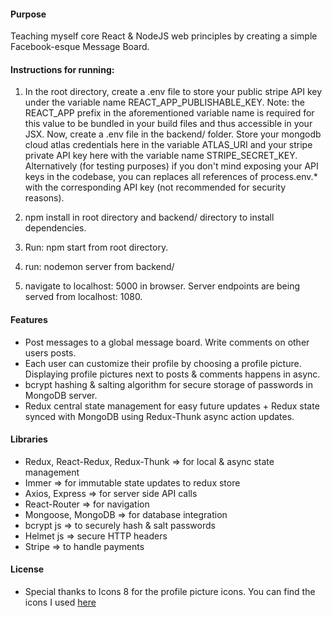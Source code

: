 #### Purpose
Teaching myself core React & NodeJS web principles by creating a simple Facebook-esque Message Board.

#### Instructions for running:

1) In the root directory, create a .env file to store your public stripe API key under the variable name REACT_APP_PUBLISHABLE_KEY. Note: the REACT_APP prefix in the aforementioned variable name is required for this value to be bundled in your build files and thus accessible in your JSX. Now, create a .env file in the backend/ folder. Store your mongodb cloud atlas credentials here in the variable ATLAS_URI and your stripe private API key here with the variable name STRIPE_SECRET_KEY. Alternatively (for testing purposes) if you don't mind exposing your API keys in the codebase, you can replaces all references of process.env.* with the corresponding API key (not recommended for security reasons).

2) npm install in root directory and backend/ directory to install dependencies. 

3) Run: npm start from root directory. 

4) run: nodemon server from backend/ 

5) navigate to localhost: 5000 in browser. Server endpoints are being served from localhost: 1080. 

#### Features 
* Post messages to a global message board. Write comments on other users posts.
* Each user can customize their profile by choosing a profile picture. Displaying profile pictures next to posts & comments happens in async.
* bcrypt hashing & salting algorithm for secure storage of passwords in MongoDB server.
* Redux central state management for easy future updates + Redux state synced with MongoDB using Redux-Thunk async action updates.


#### Libraries 
* Redux, React-Redux, Redux-Thunk => for local & async state management
* Immer => for immutable state updates to redux store
* Axios, Express => for server side API calls
* React-Router => for navigation
* Mongoose, MongoDB => for database integration
* bcrypt js => to securely hash & salt passwords
* Helmet js => secure HTTP headers
* Stripe => to handle payments

#### License
* Special thanks to Icons 8 for the profile picture icons. You can find the icons I used [here](https://icons8.com/icon/pack/profile/)

